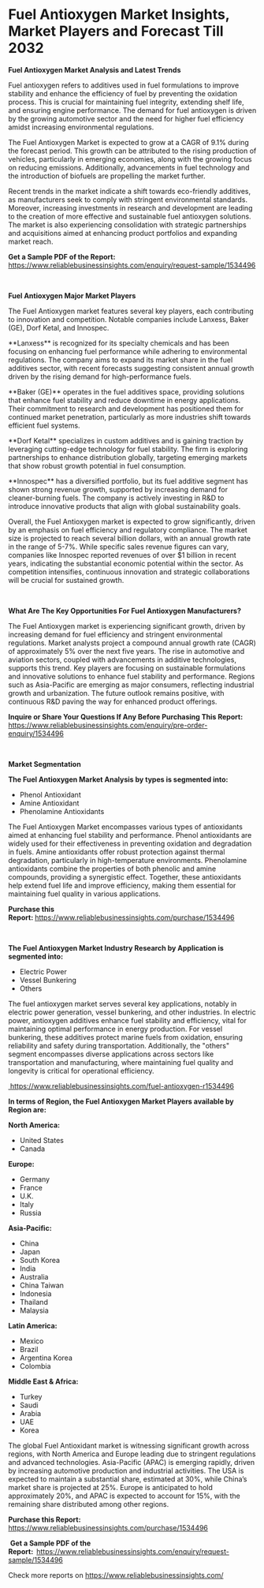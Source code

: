 <p><h1>Fuel Antioxygen Market Insights, Market Players and Forecast Till 2032</h1></p><p><strong>Fuel Antioxygen Market Analysis and Latest Trends</strong></p>
<p><p>Fuel antioxygen refers to additives used in fuel formulations to improve stability and enhance the efficiency of fuel by preventing the oxidation process. This is crucial for maintaining fuel integrity, extending shelf life, and ensuring engine performance. The demand for fuel antioxygen is driven by the growing automotive sector and the need for higher fuel efficiency amidst increasing environmental regulations.</p><p>The Fuel Antioxygen Market is expected to grow at a CAGR of 9.1% during the forecast period. This growth can be attributed to the rising production of vehicles, particularly in emerging economies, along with the growing focus on reducing emissions. Additionally, advancements in fuel technology and the introduction of biofuels are propelling the market further.</p><p>Recent trends in the market indicate a shift towards eco-friendly additives, as manufacturers seek to comply with stringent environmental standards. Moreover, increasing investments in research and development are leading to the creation of more effective and sustainable fuel antioxygen solutions. The market is also experiencing consolidation with strategic partnerships and acquisitions aimed at enhancing product portfolios and expanding market reach.</p></p>
<p><strong>Get a Sample PDF of the Report:&nbsp;</strong> <a href="https://www.reliablebusinessinsights.com/enquiry/request-sample/1534496?utm_campaign=2121&utm_medium=2&utm_source=Github&utm_content=ia&utm_term=02022025&utm_id=fuel-antioxygen">https://www.reliablebusinessinsights.com/enquiry/request-sample/1534496</a></p>
<p>&nbsp;</p>
<p><strong>Fuel Antioxygen Major Market Players</strong></p>
<p><p>The Fuel Antioxygen market features several key players, each contributing to innovation and competition. Notable companies include Lanxess, Baker (GE), Dorf Ketal, and Innospec.</p><p>**Lanxess** is recognized for its specialty chemicals and has been focusing on enhancing fuel performance while adhering to environmental regulations. The company aims to expand its market share in the fuel additives sector, with recent forecasts suggesting consistent annual growth driven by the rising demand for high-performance fuels.</p><p>**Baker (GE)** operates in the fuel additives space, providing solutions that enhance fuel stability and reduce downtime in energy applications. Their commitment to research and development has positioned them for continued market penetration, particularly as more industries shift towards efficient fuel systems.</p><p>**Dorf Ketal** specializes in custom additives and is gaining traction by leveraging cutting-edge technology for fuel stability. The firm is exploring partnerships to enhance distribution globally, targeting emerging markets that show robust growth potential in fuel consumption.</p><p>**Innospec** has a diversified portfolio, but its fuel additive segment has shown strong revenue growth, supported by increasing demand for cleaner-burning fuels. The company is actively investing in R&D to introduce innovative products that align with global sustainability goals.</p><p>Overall, the Fuel Antioxygen market is expected to grow significantly, driven by an emphasis on fuel efficiency and regulatory compliance. The market size is projected to reach several billion dollars, with an annual growth rate in the range of 5-7%. While specific sales revenue figures can vary, companies like Innospec reported revenues of over $1 billion in recent years, indicating the substantial economic potential within the sector. As competition intensifies, continuous innovation and strategic collaborations will be crucial for sustained growth.</p></p>
<p>&nbsp;</p>
<p><strong>What Are The Key Opportunities For Fuel Antioxygen Manufacturers?</strong></p>
<p><p>The Fuel Antioxygen market is experiencing significant growth, driven by increasing demand for fuel efficiency and stringent environmental regulations. Market analysts project a compound annual growth rate (CAGR) of approximately 5% over the next five years. The rise in automotive and aviation sectors, coupled with advancements in additive technologies, supports this trend. Key players are focusing on sustainable formulations and innovative solutions to enhance fuel stability and performance. Regions such as Asia-Pacific are emerging as major consumers, reflecting industrial growth and urbanization. The future outlook remains positive, with continuous R&D paving the way for enhanced product offerings.</p></p>
<p><strong>Inquire or Share Your Questions If Any Before Purchasing This Report:</strong> <a href="https://www.reliablebusinessinsights.com/enquiry/pre-order-enquiry/1534496?utm_campaign=2121&utm_medium=2&utm_source=Github&utm_content=ia&utm_term=02022025&utm_id=fuel-antioxygen">https://www.reliablebusinessinsights.com/enquiry/pre-order-enquiry/1534496</a></p>
<p>&nbsp;</p>
<p><strong>Market Segmentation</strong></p>
<p><strong>The Fuel Antioxygen Market Analysis by types is segmented into:</strong></p>
<p><ul><li>Phenol Antioxidant</li><li>Amine Antioxidant</li><li>Phenolamine Antioxidants</li></ul></p>
<p><p>The Fuel Antioxygen Market encompasses various types of antioxidants aimed at enhancing fuel stability and performance. Phenol antioxidants are widely used for their effectiveness in preventing oxidation and degradation in fuels. Amine antioxidants offer robust protection against thermal degradation, particularly in high-temperature environments. Phenolamine antioxidants combine the properties of both phenolic and amine compounds, providing a synergistic effect. Together, these antioxidants help extend fuel life and improve efficiency, making them essential for maintaining fuel quality in various applications.</p></p>
<p><strong>Purchase this Report:&nbsp;</strong><a href="https://www.reliablebusinessinsights.com/purchase/1534496?utm_campaign=2121&utm_medium=2&utm_source=Github&utm_content=ia&utm_term=02022025&utm_id=fuel-antioxygen">https://www.reliablebusinessinsights.com/purchase/1534496</a></p>
<p>&nbsp;</p>
<p><strong>The Fuel Antioxygen Market Industry Research by Application is segmented into:</strong></p>
<p><ul><li>Electric Power</li><li>Vessel Bunkering</li><li>Others</li></ul></p>
<p><p>The fuel antioxygen market serves several key applications, notably in electric power generation, vessel bunkering, and other industries. In electric power, antioxygen additives enhance fuel stability and efficiency, vital for maintaining optimal performance in energy production. For vessel bunkering, these additives protect marine fuels from oxidation, ensuring reliability and safety during transportation. Additionally, the "others" segment encompasses diverse applications across sectors like transportation and manufacturing, where maintaining fuel quality and longevity is critical for operational efficiency.</p></p>
<p><a href="https://www.reliablebusinessinsights.com/fuel-antioxygen-r1534496?utm_campaign=2121&utm_medium=2&utm_source=Github&utm_content=ia&utm_term=02022025&utm_id=fuel-antioxygen">&nbsp;https://www.reliablebusinessinsights.com/fuel-antioxygen-r1534496</a></p>
<p><strong>In terms of Region, the Fuel Antioxygen Market Players available by Region are:</strong></p>
<p>
    <p> <strong> North America: </strong>
        <ul>
            <li>United States</li>
            <li>Canada</li>
        </ul>
        </p> 
    <p> <strong> Europe: </strong>
        <ul>
            <li>Germany</li>
            <li>France</li>
            <li>U.K.</li>
            <li>Italy</li>
            <li>Russia</li>
        </ul>
        </p> 
    <p> <strong> Asia-Pacific: </strong>
        <ul>
            <li>China</li>
            <li>Japan</li>
            <li>South Korea</li>
            <li>India</li>
            <li>Australia</li>
            <li>China Taiwan</li>
            <li>Indonesia</li>
            <li>Thailand</li>
            <li>Malaysia</li>
        </ul>
        </p> 
    <p> <strong> Latin America: </strong>
        <ul>
            <li>Mexico</li>
            <li>Brazil</li>
            <li>Argentina Korea</li>
            <li>Colombia</li>
        </ul>
        </p> 
    <p> <strong> Middle East & Africa: </strong>
        <ul>
            <li>Turkey</li>
            <li>Saudi</li>
            <li>Arabia</li>
            <li>UAE</li>
            <li>Korea</li>
        </ul>
    </p>
    </p>
<p><p>The global Fuel Antioxidant market is witnessing significant growth across regions, with North America and Europe leading due to stringent regulations and advanced technologies. Asia-Pacific (APAC) is emerging rapidly, driven by increasing automotive production and industrial activities. The USA is expected to maintain a substantial share, estimated at 30%, while China’s market share is projected at 25%. Europe is anticipated to hold approximately 20%, and APAC is expected to account for 15%, with the remaining share distributed among other regions.</p></p>
<p><strong>Purchase this Report: </strong><a href="https://www.reliablebusinessinsights.com/purchase/1534496?utm_campaign=2121&utm_medium=2&utm_source=Github&utm_content=ia&utm_term=02022025&utm_id=fuel-antioxygen">https://www.reliablebusinessinsights.com/purchase/1534496</a></p>
<p>&nbsp;<strong>Get a Sample PDF of the Report:&nbsp;&nbsp;</strong><a href="https://www.reliablebusinessinsights.com/enquiry/request-sample/1534496?utm_campaign=2121&utm_medium=2&utm_source=Github&utm_content=ia&utm_term=02022025&utm_id=fuel-antioxygen">https://www.reliablebusinessinsights.com/enquiry/request-sample/1534496</a></p>
<p><strong></strong></p>
<p>Check more reports on <a href="https://www.reliablebusinessinsights.com/?utm_campaign=2121&utm_medium=2&utm_source=Github&utm_content=ia&utm_term=02022025&utm_id=fuel-antioxygen">https://www.reliablebusinessinsights.com/</a></p>